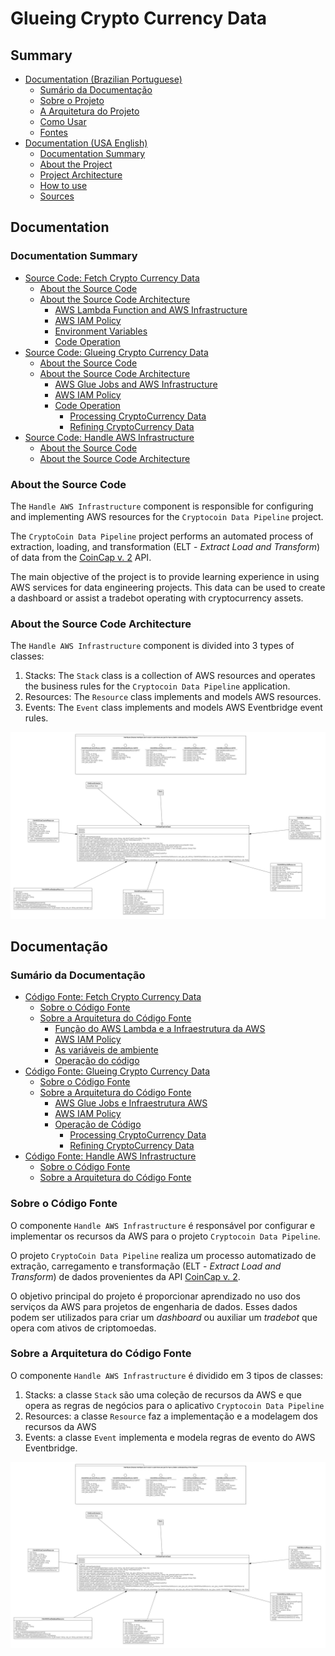 # Glueing Crypto Currency Data

## Summary

- [Documentation (Brazilian Portuguese)](/README.md#documentação)
    - [Sumário da Documentação](/README.md#sumário-da-documentação)
    - [Sobre o Projeto](/README.md#sobre-o-projeto)
    - [A Arquitetura do Projeto](/README.md#a-arquitetura-do-projeto)
    - [Como Usar](/README.md#como-usar)
    - [Fontes](/README.md#fontes)
- [Documentation (USA English)](/README.md#documentation)
    - [Documentation Summary](/README.md#documentation-summary)
    - [About the Project](/README.md#about-the-project)
    - [Project Architecture](/README.md#project-architecture)
    - [How to use](/README.md#how-to-use)
    - [Sources](/README.md#sources)

## Documentation

### Documentation Summary

- [Source Code: Fetch Crypto Currency Data](/src/fetchCryptoCurrencyData/README.md)
    - [About the Source Code](/src/fetchCryptoCurrencyData/README.md#about-the-source-code)
    - [About the Source Code Architecture](/src//fetchCryptoCurrencyData/README.md#about-the-source-code-architecture)
        - [AWS Lambda Function and AWS Infrastructure](/src/fetchCryptoCurrencyData/README.md#aws-lambda-function-and-aws-infrastructure)
        - [AWS IAM Policy](/src/fetchCryptoCurrencyData/README.md#aws-iam-policy)
        - [Environment Variables](/src/fetchCryptoCurrencyData/README.md#environment-variables)
        - [Code Operation](/src/fetchCryptoCurrencyData/README.md#code-operation)
- [Source Code: Glueing Crypto Currency Data](/src/glueingCryptoCurrencyData/README.md)
    - [About the Source Code](/src/glueingCryptoCurrencyData/README.md#about-the-source-code)
    - [About the Source Code Architecture](/src//glueingCryptoCurrencyData/README.md#about-the-source-code-architecture)
        - [AWS Glue Jobs and AWS Infrastructure](/src/glueingCryptoCurrencyData/README.md#aws-lambda-function-and-aws-infrastructure)
        - [AWS IAM Policy](/src/glueingCryptoCurrencyData/README.md#aws-iam-policy)
        - [Code Operation](/src/glueingCryptoCurrencyData/README.md#code-operation)
            - [Processing CryptoCurrency Data](/src/glueingCryptoCurrencyData/README.md#processing-cryptocurrency-data)
            - [Refining CryptoCurrency Data](/src/glueingCryptoCurrencyData/README.md#refining-cryptocurrency-data)
- [Source Code: Handle AWS Infrastructure](/src/handleAWSInfrastructure/README.md)
    - [About the Source Code](/src/fetchCryptoCurrencyData/README.md#about-the-source-code)
    - [About the Source Code Architecture](/src//fetchCryptoCurrencyData/README.md#about-the-source-code-architecture)

### About the Source Code

The `Handle AWS Infrastructure` component is responsible for configuring and implementing AWS resources for the `Cryptocoin Data Pipeline` project.

The `CryptoCoin Data Pipeline` project performs an automated process of extraction, loading, and transformation (ELT - *Extract Load and Transform*) of data from the [CoinCap v. 2](https://docs.coincap.io/) API.

The main objective of the project is to provide learning experience in using AWS services for data engineering projects. This data can be used to create a dashboard or assist a tradebot operating with cryptocurrency assets.

### About the Source Code Architecture

The `Handle AWS Infrastructure` component is divided into 3 types of classes:

1. Stacks: The `Stack` class is a collection of AWS resources and operates the business rules for the `Cryptocoin Data Pipeline` application.
2. Resources: The `Resource` class implements and models AWS resources.
3. Events: The `Event` class implements and models AWS Eventbridge event rules.

![Class Diagram: Handle AWS Infrastructure](/docs/handleAWSInfrastructure/ClassDiagram!handleAWSArchitucture.jpg)


## Documentação

### Sumário da Documentação

- [Código Fonte: Fetch Crypto Currency Data](/src/fetchCryptoCurrencyData/README.md)
    - [Sobre o Código Fonte](/src/fetchCryptoCurrencyData/README.md#sobre-o-código-fonte)
    - [Sobre a Arquitetura do Código Fonte](/src//fetchCryptoCurrencyData/README.md#sobre-a-arquitetura-do-código-fonte)
        - [Função do AWS Lambda e a Infraestrutura da AWS](/src/fetchCryptoCurrencyData/README.md#função-do-aws-lambda-e-a-infraestrutura-da-aws)
        - [AWS IAM Policy](/src/fetchCryptoCurrencyData/README.md#aws-iam-policy)
        - [As variáveis de ambiente](/src/fetchCryptoCurrencyData/README.md#as-variáveis-de-ambiente)
        - [Operação do código](/src/fetchCryptoCurrencyData/README.md#operação-do-código)
- [Código Fonte: Glueing Crypto Currency Data](/src/glueingCryptoCurrencyData/README.md)
    - [Sobre o Código Fonte](/src/glueingCryptoCurrencyData/README.md#sobre-o-código-fonte)
    - [Sobre a Arquitetura do Código Fonte](/src//glueingCryptoCurrencyData/README.md#sobre-a-arquitetura-do-código-fonte)
        - [AWS Glue Jobs e Infraestrutura AWS](/src/glueingCryptoCurrencyData/README.md#aws-glue-jobs-e-infraestrutura-aws)
        - [AWS IAM Policy](/src/glueingCryptoCurrencyData/README.md#aws-iam-policy-1)
        - [Operação de Código](/src/glueingCryptoCurrencyData/README.md#operação-de-código)
            - [Processing CryptoCurrency Data](/src/glueingCryptoCurrencyData/README.md#processing-cryptocurrency-data-1)
            - [Refining CryptoCurrency Data](/src/glueingCryptoCurrencyData/README.md#refining-cryptocurrency-data-1)
- [Código Fonte: Handle AWS Infrastructure](/src/handleAWSInfrastructure/README.md)
    - [Sobre o Código Fonte](/src/fetchCryptoCurrencyData/README.md#sobre-o-código-fonte)
    - [Sobre a Arquitetura do Código Fonte](/src//fetchCryptoCurrencyData/README.md#sobre-a-arquitetura-do-código-fonte)

### Sobre o Código Fonte

O componente `Handle AWS Infrastructure` é responsável por configurar e implementar os recursos da AWS para o projeto `Cryptocoin Data Pipeline`.

O projeto `CryptoCoin Data Pipeline` realiza um processo automatizado de extração, carregamento e transformação (ELT - *Extract Load and Transform*) de dados provenientes da API [CoinCap v. 2](https://docs.coincap.io/).

O objetivo principal do projeto é proporcionar aprendizado no uso dos serviços da AWS para projetos de engenharia de dados. Esses dados podem ser utilizados para criar um *dashboard* ou auxiliar um *tradebot* que opera com ativos de criptomoedas.

### Sobre a Arquitetura do Código Fonte

O componente `Handle AWS Infrastructure` é dividido em 3 tipos de classes:

1. Stacks: a classe `Stack` são uma coleção de recursos da AWS e que opera as regras de negócios para o aplicativo `Cryptocoin Data Pipeline`
2. Resources: a classe `Resource` faz a implementação e a modelagem dos recursos da AWS
3. Events: a classe `Event` implementa e modela regras de evento do AWS Eventbridge.

![Diagrama de Classes: Handle AWS Infrastructure](/docs/handleAWSInfrastructure/ClassDiagram!handleAWSArchitucture.jpg)

